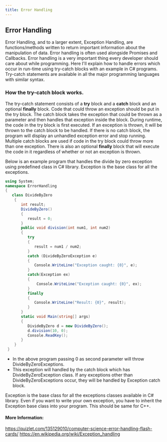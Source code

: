 ```yaml
---
title: Error Handling
---
```


## Error Handling
Error Handling, and to a larger extent, Exception Handling, are functions/methods written to return important information about the manipulation of data. Error handling is often used alongside Promises and Callbacks.
Error handling is a very important thing every developer should care about while programming. Here I'll explain how to handle errors which occur in run-time using try-catch blocks with an example in C# programs. Try-catch statements are available in all the major programming languages with similar syntax.
  
### How the try-catch block works.

The try-catch statement consists of a **try** block and a **catch** block and an optional **finally** block. Code that could throw an exception should be put in the try block. The catch block takes the exception that could be thrown as a parameter and then handles that exception inside the block. During runtime, the code in the try block is first executed. If an exception is thrown, it will be thrown to the catch block to be handled. If there is no catch block, the program will display an unhandled exception error and stop running. Multiple catch blocks are used if code in the try block could throw more than one exception. There is also an optional **finally** block that will execute the code in it regardless of whether or not an exception is thrown.

Below is an example program that handles the divide by zero exception using predefined class in C# library. Exception is the base class for all the exceptions.

```c#
using System;
namespace ErrorHandling
{
   class DivideByZero
    {
       int result;
       DivideByZero()
       {
          result = 0;
       }
       public void division(int num1, int num2)
       {
          try
          {
             result = num1 / num2;
          }
          catch (DivideByZeroException e)
          {
             Console.WriteLine("Exception caught: {0}", e);
          }
          catch(Exception ex)
          {
              Console.WriteLine("Exception caught: {0}", ex);
          }
          finally
          {
             Console.WriteLine("Result: {0}", result);
          }
       }
       static void Main(string[] args)
       {
          DivideByZero d = new DivideByZero();
          d.division(10, 0);
          Console.ReadKey();
       }
    }
 }
 ```
 * In the above program passing 0 as second parameter will throw DivideByZeroExceptions. 
 * This exception will handled by the catch block which has DivideByZeroException class. If any exceptions other than DivideByZeroExceptions occur, they will be handled by Exception catch block.
 
 Exception is the base class for all the exceptions classes available in C# library. Even if you want to write your own exception, you have to inherit the Exception base class into your program. This should be same for C++.

#### More Information:
<!-- Please add any articles you think might be helpful to read before writing the article -->
https://quizlet.com/135129010/computer-science-error-handling-flash-cards/
https://en.wikipedia.org/wiki/Exception_handling
